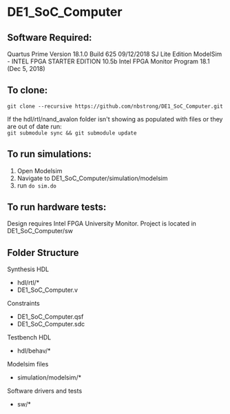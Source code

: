 # DE1_SoC_Computer

## Software Required:
Quartus Prime Version 18.1.0 Build 625 09/12/2018 SJ Lite Edition
ModelSim - INTEL FPGA STARTER EDITION 10.5b
Intel FPGA Monitor Program 18.1 (Dec 5, 2018)

## To clone:  
`git clone --recursive https://github.com/nbstrong/DE1_SoC_Computer.git`  

If the hdl/rtl/nand_avalon folder isn't showing as populated with files or they are out of date run:  
`git submodule sync && git submodule update`  

## To run simulations:
1. Open Modelsim
2. Navigate to DE1_SoC_Computer/simulation/modelsim
3. run `do sim.do`

## To run hardware tests:
Design requires Intel FPGA University Monitor. Project is located in DE1_SoC_Computer/sw

## Folder Structure
Synthesis HDL
  * hdl/rtl/*
  * DE1_SoC_Computer.v

Constraints
  * DE1_SoC_Computer.qsf
  * DE1_SoC_Computer.sdc

Testbench HDL
  * hdl/behav/*

Modelsim files
  * simulation/modelsim/*

Software drivers and tests
  * sw/*
